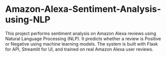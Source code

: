 # Amazon-Alexa-Sentiment-Analysis-using-NLP
This project performs sentiment analysis on Amazon Alexa reviews using Natural Language Processing (NLP). It predicts whether a review is Positive or Negative using machine learning models. The system is built with Flask for API, Streamlit for UI, and trained on real Amazon Alexa user reviews.
